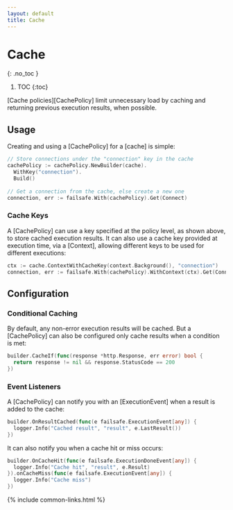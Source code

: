 ```yaml
---
layout: default
title: Cache
---
```


# Cache
{: .no_toc }

1. TOC
{:toc}

[Cache policies][CachePolicy] limit unnecessary load by caching and returning previous execution results, when possible. 

## Usage

Creating and using a [CachePolicy] for a [cache] is simple:

```go
// Store connections under the "connection" key in the cache
cachePolicy := cachePolicy.NewBuilder(cache).
  WithKey("connection").
  Build()
  
// Get a connection from the cache, else create a new one
connection, err := failsafe.With(cachePolicy).Get(Connect)
```

### Cache Keys

A [CachePolicy] can use a key specified at the policy level, as shown above, to store cached execution results. It can also use a cache key provided at execution time, via a [Context], allowing different keys to be used for different executions:

```go
ctx := cache.ContextWithCacheKey(context.Background(), "connection")
connection, err := failsafe.With(cachePolicy).WithContext(ctx).Get(Connect)
```

## Configuration

### Conditional Caching

By default, any non-error execution results will be cached. But a [CachePolicy] can also be configured only cache results when a condition is met:

```go
builder.CacheIf(func(response *http.Response, err error) bool {
  return response != nil && response.StatusCode == 200
})
```

### Event Listeners

A [CachePolicy] can notify you with an [ExecutionEvent] when a result is added to the cache:

```go
builder.OnResultCached(func(e failsafe.ExecutionEvent[any]) {
  logger.Info("Cached result", "result", e.LastResult())
})
```

It can also notify you when a cache hit or miss occurs:

```go
builder.OnCacheHit(func(e failsafe.ExecutionDoneEvent[any]) {
  logger.Info("Cache hit", "result", e.Result)
}).onCacheMiss(func(e failsafe.ExecutionEvent[any]) {
  logger.Info("Cache miss")
})
```

{% include common-links.html %}